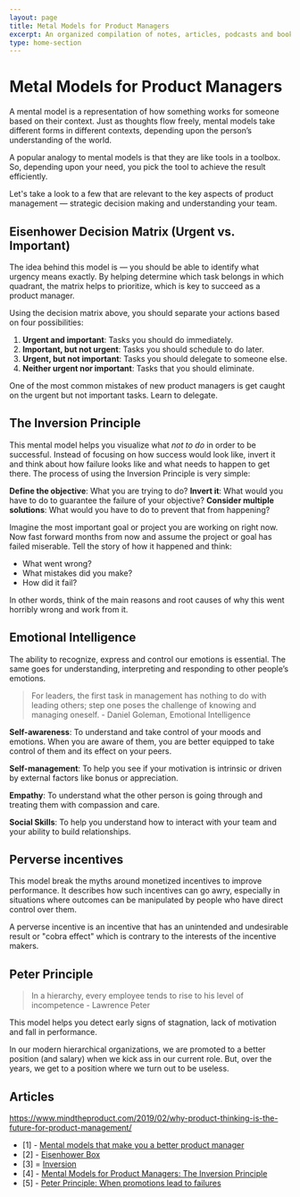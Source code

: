 ```yaml
---
layout: page
title: Metal Models for Product Managers
excerpt: An organized compilation of notes, articles, podcasts and books.
type: home-section
---
```


# Metal Models for Product Managers

A mental model is a representation of how something works for someone based on their context. Just as thoughts flow freely, mental models take different forms in different contexts, depending upon the person’s understanding of the world.

A popular analogy to mental models is that they are like tools in a toolbox. So, depending upon your need, you pick the tool to achieve the result efficiently.

Let's take a look to a few that are relevant to the key aspects of product management — strategic decision making and understanding your team.

## Eisenhower Decision Matrix (Urgent vs. Important)

The idea behind this model is — you should be able to identify what urgency means exactly. By helping determine which task belongs in which quadrant, the matrix helps to prioritize, which is key to succeed as a product manager.

<!-- insert image -->

Using the decision matrix above, you should separate your actions based on four possibilities:

1. **Urgent and important**: Tasks you should do immediately.
2. **Important, but not urgent**: Tasks you should schedule to do later.
3. **Urgent, but not important**: Tasks you should delegate to someone else.
4. **Neither urgent nor important**: Tasks that you should eliminate.

One of the most common mistakes of new product managers is get caught on the urgent but not important tasks. Learn to delegate.

## The Inversion Principle

This mental model helps you visualize what *not to do* in order to be successful. Instead of focusing on how success would look like, invert it and think about how failure looks like and what needs to happen to get there. The process of using the Inversion Principle is very simple:

**Define the objective**: What you are trying to do?
**Invert it**: What would you have to do to guarantee the failure of your objective?
**Consider multiple solutions**: What would you have to do to prevent that from happening?

Imagine the most important goal or project you are working on right now. Now fast forward months from now and assume the project or goal has failed miserable. Tell the story of how it happened and think:
- What went wrong?
- What mistakes did you make?
- How did it fail?

In other words, think of the main reasons and root causes of why this went horribly wrong and work from it.

## Emotional Intelligence

The ability to recognize, express and control our emotions is essential. The same goes for understanding, interpreting and responding to other people’s emotions.

> For leaders, the first task in management has nothing to do with leading others; step one poses the challenge of knowing and managing oneself. - Daniel Goleman, Emotional Intelligence

**Self-awareness**: To understand and take control of your moods and emotions. When you are aware of them, you are better equipped to take control of them and its effect on your peers.

**Self-management**: To help you see if your motivation is intrinsic or driven by external factors like bonus or appreciation.

**Empathy**: To understand what the other person is going through and treating them with compassion and care.

**Social Skills**: To help you understand how to interact with your team and your ability to build relationships.

## Perverse incentives

This model break the myths around monetized incentives to improve performance. It describes how such incentives can go awry, especially in situations where outcomes can be manipulated by people who have direct control over them.

A perverse incentive is an incentive that has an unintended and undesirable result or "cobra effect" which is contrary to the interests of the incentive makers.

## Peter Principle

> In a hierarchy, every employee tends to rise to his level of incompetence - Lawrence Peter

This model helps you detect early signs of stagnation, lack of motivation and fall in performance.

In our modern hierarchical organizations, we are promoted to a better position (and salary) when we kick ass in our current role. But, over the years, we get to a position where we turn out to be useless.

## Articles

https://www.mindtheproduct.com/2019/02/why-product-thinking-is-the-future-for-product-management/

- [1] - [Mental models that make you a better product manager](https://medium.com/unboxing-product-management/mental-models-that-make-you-a-better-product-manager-bceb8897540a)
- [2] - [Eisenhower Box](https://jamesclear.com/eisenhower-box)
- [3] = [Inversion](https://jamesclear.com/inversion)
- [4] - [Mental Models for Product Managers: The Inversion Principle](https://medium.com/@simonmunoz/mental-models-for-product-managers-the-inversion-principle-4f7692bddc2)
- [5] - [Peter Principle: When promotions lead to failures](http://blogs.quovantis.com/peter-principle-when-promotions-lead-to-failures/)
